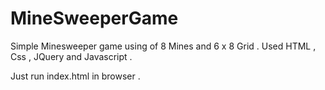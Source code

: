 # MineSweeperGame

Simple Minesweeper game using of 8 Mines and  6 x 8 Grid .
Used HTML , Css , JQuery and Javascript .

Just run index.html in browser .
